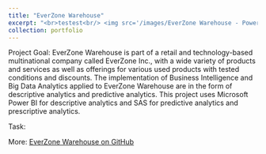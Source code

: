 ```yaml
---
title: "EverZone Warehouse"
excerpt: "<br>testest<br/> <img src='/images/EverZone Warehouse - Power BI.jpg' style='width:auto; height: 200px'> <img src='/images/EverZone Warehouse - SAS 2.jpg' style='width:auto; height: 200px'>"
collection: portfolio
---
```


Project Goal: EverZone Warehouse is part of a retail and technology-based multinational company called EverZone Inc., with a wide variety of products and services as well as offerings for various used products with tested conditions and discounts. 
The implementation of Business Intelligence and Big Data Analytics applied to EverZone Warehouse are in the form of descriptive analytics and predictive analytics. This project uses Microsoft Power BI for descriptive analytics and SAS for predictive analytics and prescriptive analytics.

Task: 

More: [EverZone Warehouse on GitHub](https://github.com/antonettekelly/EverZone-Warehouse)
